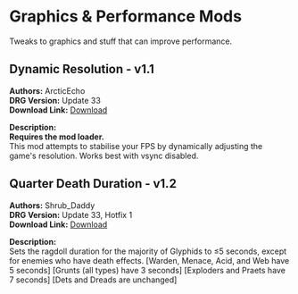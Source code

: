 # Graphics & Performance Mods

Tweaks to graphics and stuff that can improve performance.

<!-- mod list -->

## Dynamic Resolution - v1.1
**Authors:** ArcticEcho  
**DRG Version:** Update 33  
**Download Link:** [Download](https://github.com/ArcticEcho/DRG-Mods/raw/ff191348af82383cbbd363c55b6bea3402af5bb7/Quality%20of%20Life/Graphics%20%26%20Performance/Dynamic%20Resolution%20-%20V1.1%20_P.pak)  

**Description:**  
**Requires the mod loader.**  
This mod attempts to stabilise your FPS by dynamically adjusting the game's resolution. Works best with vsync disabled.

## Quarter Death Duration - v1.2
**Authors:** Shrub_Daddy  
**DRG Version:** Update 33, Hotfix 1  
**Download Link:** [Download](https://github.com/ArcticEcho/DRG-Mods/raw/03b73c6c7088d9502b580f9038085219325e399f/Quality%20of%20Life/Graphics%20%26%20Performance/Quarter%20Death%20Duration%20-%20V1.2%20_P.pak)  

**Description:**  
Sets the ragdoll duration for the majority of Glyphids to ≤5 seconds, except for enemies who have death effects. [Warden, Menace, Acid, and Web have 5 seconds] [Grunts (all types) have 3 seconds] [Exploders and Praets have 7 seconds] [Dets and Dreads are unchanged]